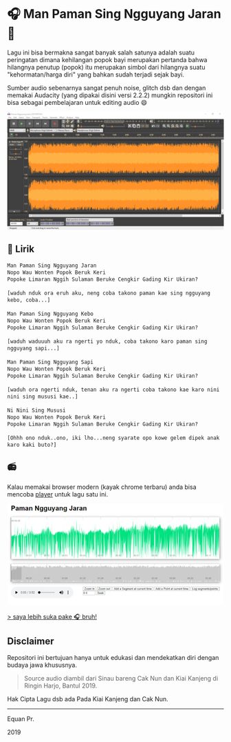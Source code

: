 # :headphones: Man Paman Sing Ngguyang Jaran :racehorse:
Lagu ini bisa bermakna sangat banyak salah satunya adalah suatu peringatan dimana kehilangan popok bayi merupakan pertanda bahwa hilangnya penutup (popok) itu merupakan simbol dari hilangnya suatu "kehormatan/harga diri" yang bahkan sudah terjadi sejak bayi. 

Sumber audio sebenarnya sangat penuh noise, glitch dsb dan dengan memakai Audacity (yang dipakai disini versi 2.2.2) mungkin repositori ini bisa sebagai pembelajaran untuk editing audio :smile:

![Audacity Edit](Sketch_PNJ_Audacity.png)


## :musical_note: Lirik

```
Man Paman Sing Ngguyang Jaran
Nopo Wau Wonten Popok Beruk Keri
Popoke Limaran Nggih Sulaman Beruke Cengkir Gading Kir Ukiran?

[waduh nduk ora eruh aku, neng coba takono paman kae sing ngguyang kebo, coba...]

Man Paman Sing Ngguyang Kebo
Nopo Wau Wonten Popok Beruk Keri
Popoke Limaran Nggih Sulaman Beruke Cengkir Gading Kir Ukiran?

[waduh waduuuh aku ra ngerti yo nduk, coba takono karo paman sing ngguyang sapi...]

Man Paman Sing Ngguyang Sapi
Nopo Wau Wonten Popok Beruk Keri
Popoke Limaran Nggih Sulaman Beruke Cengkir Gading Kir Ukiran?

[waduh ora ngerti nduk, tenan aku ra ngerti coba takono kae karo nini nini sing mususi kae..]

Ni Nini Sing Mususi
Nopo Wau Wonten Popok Beruk Keri
Popoke Limaran Nggih Sulaman Beruke Cengkir Gading Kir Ukiran?

[Ohhh ono nduk..ono, iki lho...neng syarate opo kowe gelem dipek anak karo kaki buto?]
```

## :radio:
Kalau memakai browser modern (kayak chrome terbaru) anda bisa mencoba [player](https://junwatu.github.io/paman-ngguyang-jaran/) untuk lagu satu ini.

![player](Sketch_Player.png)

[> saya lebih suka pake :headphones: bruh!](https://sajen.id/tak-berhingga/paman-ngguyang-jaran)

## Disclaimer

Repositori ini bertujuan hanya untuk edukasi dan mendekatkan diri dengan budaya jawa khususnya. 

> Source audio diambil dari Sinau bareng Cak Nun dan Kiai Kanjeng di Ringin Harjo, Bantul 2019.

Hak Cipta Lagu dsb ada Pada Kiai Kanjeng dan Cak Nun.


---
Equan Pr.

2019
